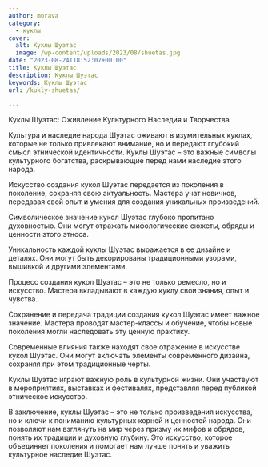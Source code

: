 ```yaml
---
author: morava
category:
  - куклы
cover:
  alt: Куклы Шуэтас
  image: /wp-content/uploads/2023/08/shuetas.jpg
date: "2023-08-24T18:52:07+00:00"
title: Куклы Шуэтас
description: Куклы Шуэтас
keywords: Куклы Шуэтас
url: /kukly-shuetas/

---
```

Куклы Шуэтас: Оживление Культурного Наследия и Творчества

Культура и наследие народа Шуэтас оживают в изумительных куклах, которые не только привлекают внимание, но и передают глубокий смысл этнической идентичности. Куклы Шуэтас – это важные символы культурного богатства, раскрывающие перед нами наследие этого народа.

Искусство создания кукол Шуэтас передается из поколения в поколение, сохраняя свою актуальность. Мастера учат новичков, передавая свой опыт и умения для создания уникальных произведений.

Символическое значение кукол Шуэтас глубоко пропитано духовностью. Они могут отражать мифологические сюжеты, обряды и ценности этого этноса.

Уникальность каждой куклы Шуэтас выражается в ее дизайне и деталях. Они могут быть декорированы традиционными узорами, вышивкой и другими элементами.

Процесс создания кукол Шуэтас – это не только ремесло, но и искусство. Мастера вкладывают в каждую куклу свои знания, опыт и чувства.

Сохранение и передача традиции создания кукол Шуэтас имеет важное значение. Мастера проводят мастер-классы и обучение, чтобы новые поколения могли наследовать эту ценную практику.

Современные влияния также находят свое отражение в искусстве кукол Шуэтас. Они могут включать элементы современного дизайна, сохраняя при этом традиционные черты.

Куклы Шуэтас играют важную роль в культурной жизни. Они участвуют в мероприятиях, выставках и фестивалях, представляя перед публикой этническое искусство.

В заключение, куклы Шуэтас – это не только произведения искусства, но и ключи к пониманию культурных корней и ценностей народа. Они позволяют нам взглянуть на мир через призму их мифов и обрядов, понять их традиции и духовную глубину. Это искусство, которое объединяет поколения и помогает нам лучше понять и уважить культурное наследие Шуэтас.
